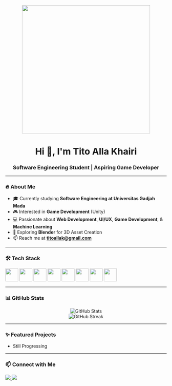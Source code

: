 <!-- Banner atau GIF bisa ditaruh di sini -->
<p align="center">
  <img src="https://media.giphy.com/media/26AHONQ79FdWZhAI0/giphy.gif" width="400"/>
</p>

<h1 align="center">Hi 👋, I'm Tito Alla Khairi</h1>
<h3 align="center">Software Engineering Student | Aspiring Game Developer</h3>

---

### 🔥 About Me
- 🎓 Currently studying **Software Engineering at Universitas Gadjah Mada**
- 🎮 Interested in **Game Development** (Unity)
- 💻 Passionate about **Web Development**, **UI/UX**, **Game Development**, & **Machine Learning**
- 🚀 Exploring **Blender** for 3D Asset Creation
- 📫 Reach me at **titoallak@gmail.com**

---

### 🛠️ Tech Stack
<p align="left">
  <img src="https://cdn.jsdelivr.net/gh/devicons/devicon/icons/java/java-original.svg" width="40"/> 
  <img src="https://cdn.jsdelivr.net/gh/devicons/devicon/icons/python/python-original.svg" width="40"/>
  <img src="https://cdn.jsdelivr.net/gh/devicons/devicon/icons/javascript/javascript-original.svg" width="40"/>
  <img src="https://cdn.jsdelivr.net/gh/devicons/devicon/icons/html5/html5-original.svg" width="40"/>
  <img src="https://cdn.jsdelivr.net/gh/devicons/devicon/icons/css3/css3-original.svg" width="40"/>
  <img src="https://cdn.jsdelivr.net/gh/devicons/devicon/icons/blender/blender-original.svg" width="40"/>
  <img src="https://cdn.jsdelivr.net/gh/devicons/devicon/icons/unity/unity-original.svg" width="40"/>
  <img src="https://cdn.jsdelivr.net/gh/devicons/devicon/icons/laravel/laravel-original.svg" width="40"/>
</p>

---

### 📊 GitHub Stats
<p align="center">
  <img src="https://github-readme-stats.vercel.app/api?username=titoalla17&show_icons=true&theme=tokyonight" alt="GitHub Stats" />
  <br/>
  <img src="https://github-readme-streak-stats.herokuapp.com/?user=titoalla17&theme=tokyonight" alt="GitHub Streak"/>
</p>

---

### ✨ Featured Projects
- Still Progressing

---

### 📫 Connect with Me
<p align="left">
  <a href="[https://linkedin.com/in/titoallakhairi](https://www.linkedin.com/in/tito-alla-khairi/)" target="_blank">
    <img src="https://img.shields.io/badge/LinkedIn-blue?style=flat&logo=linkedin" />
  </a>
  <a href="mailto:titoallak@gmail.com">
    <img src="https://img.shields.io/badge/Email-D14836?style=flat&logo=gmail&logoColor=white" />
  </a>
</p>
